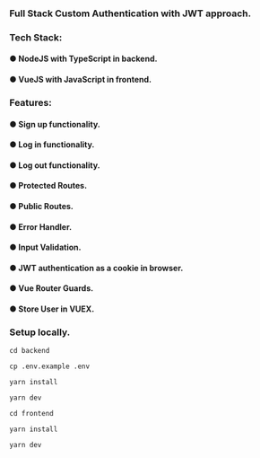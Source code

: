 ### Full Stack Custom Authentication with JWT approach.
### Tech Stack: 
#### ● NodeJS with TypeScript in backend.
#### ● VueJS with JavaScript in frontend.
### Features:
#### ● Sign up functionality.
#### ● Log in functionality.
#### ● Log out functionality.
#### ● Protected Routes.
#### ● Public Routes.
#### ● Error Handler.
#### ● Input Validation.
#### ● JWT authentication as a cookie in browser.
#### ● Vue Router Guards.
#### ● Store User in VUEX.
####

### Setup locally.

```
cd backend
```

```
cp .env.example .env
```

```
yarn install
```

```
yarn dev
```

```
cd frontend
```

```
yarn install
```

```
yarn dev
```
